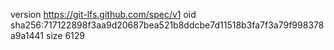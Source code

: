 version https://git-lfs.github.com/spec/v1
oid sha256:717122898f3aa9d20687bea521b8ddcbe7d11518b3fa7f3a79f998378a9a1441
size 6129
